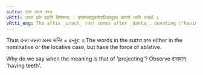 ```yaml
---
sutra: दन्त उन्नत उरच्
vRtti: उन्नत इति प्रकृति विशेषणम् । दन्तशब्दादुन्नतोपाधिकादुरच् प्रत्ययो भवति मत्वर्थे ॥
vRtti_eng: The affix _urach_ (उर) comes after _danta_, denoting \"having projecting teeth\".
---
```

Thus दन्ता उन्नता अस्य सन्ति = दन्तुरः ॥ The words in the _sutra_ are either in the nominative or the locative case, but have the force of ablative.

Why do we say when the meaning is that of 'projecting'? Observe दन्तवान् 'having teeth'.
